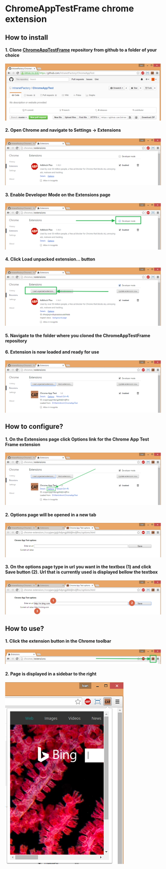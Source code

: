 # ChromeAppTestFrame chrome extension

## How to install

#### 1. Clone [ChromeAppTestFrame](https://github.com/IntranetFactory/ChromeAppTestFrame) repository from github to a folder of your choice

![Clone repository][01-clone-repo]

#### 2. Open Chrome and navigate to Settings -> Extensions

![Settings -> Extensions][02-settings-extensions]

#### 3. Enable **Developer Mode** on the Extensions page

![Developer mode][03-developer-mode]

#### 4. Click **Load unpacked extension...** button

![Load unpacked extension][04-load-unpacked]

#### 5. Navigate to the folder where you cloned the ChromeAppTestFrame repository
#### 6. Extension is now loaded and ready for use

![loaded and ready][05-loaded-and-ready]

[01-clone-repo]: img/readme/01-clone-repo.png "ChromeAppTest repository"
[02-settings-extensions]: img/readme/02-settings-extensions.png "Settings -> Extensions"
[03-developer-mode]: img/readme/03-developer-mode.png "Developer Mode"
[04-load-unpacked]: img/readme/04-load-unpacked.png "Load unpacked extension..."
[05-loaded-and-ready]: img/readme/05-loaded-and-ready.png "Loaded and ready for use"

## How to configure?

#### 1. On the Extensions page click Options link for the Chrome App Test Frame extension

![click options][06-click-options]

#### 2. Options page will be opened in a new tab

![options page][07-options-page]

#### 3. On the options page type in url you want in the textbox (1) and click **Save button** (2). Url that is currently used is displayed bellow the textbox

![configure-url][08-configure-url]

[06-click-options]: img/readme/06-click-options.png "Click options"
[07-options-page]: img/readme/07-options-page.png "Options page"
[08-configure-url]: img/readme/08-configure-url.png "Configure url"

## How to use?

#### 1. Click the extension button in the Chrome toolbar

![click in toolbar][09-click-toolbar]

#### 2. Page is displayed in a sidebar to the right

![page displayed][10-page-displayed]

[09-click-toolbar]: img/readme/09-click-toolbar.png "Click extension button in toolbar"
[10-page-displayed]: img/readme/10-page-displayed.png "Page displayed"
